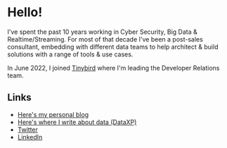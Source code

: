 # Hello!

I've spent the past 10 years working in Cyber Security, Big Data & Realtime/Streaming. For most of that decade I've been a post-sales consultant, embedding with different data teams to help architect & build solutions with a range of tools & use cases.

In June 2022, I joined [Tinybird](https://tinybird.co) where I'm leading the Developer Relations team.

## Links
- [Here's my personal blog](https://alasdairb.com)
- [Here's where I write about data (DataXP)](https://dataxp.io)
- [Twitter](https://twitter.com/sdairs)
- [LinkedIn](https://www.linkedin.com/in/alasdair-brown-3b326164/)
